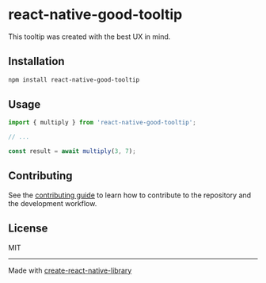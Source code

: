 # react-native-good-tooltip

This tooltip was created with the best UX in mind.

## Installation

```sh
npm install react-native-good-tooltip
```

## Usage


```js
import { multiply } from 'react-native-good-tooltip';

// ...

const result = await multiply(3, 7);
```


## Contributing

See the [contributing guide](CONTRIBUTING.md) to learn how to contribute to the repository and the development workflow.

## License

MIT

---

Made with [create-react-native-library](https://github.com/callstack/react-native-builder-bob)
